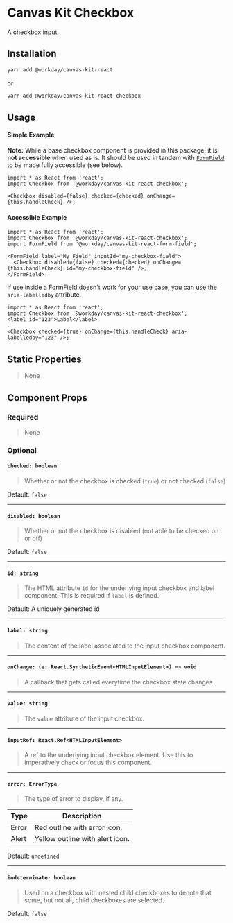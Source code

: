 # Canvas Kit Checkbox

A checkbox input.

## Installation

```sh
yarn add @workday/canvas-kit-react
```

or

```sh
yarn add @workday/canvas-kit-react-checkbox
```

## Usage

#### Simple Example

**Note:** While a base checkbox component is provided in this package, it is **not accessible** when
used as is. It should be used in tandem with [`FormField`](../../form-field/react) to be made fully
accessible (see below).

```tsx
import * as React from 'react';
import Checkbox from '@workday/canvas-kit-react-checkbox';

<Checkbox disabled={false} checked={checked} onChange={this.handleCheck} />;
```

#### Accessible Example

```tsx
import * as React from 'react';
import Checkbox from '@workday/canvas-kit-react-checkbox';
import FormField from '@workday/canvas-kit-react-form-field';

<FormField label="My Field" inputId="my-checkbox-field">
  <Checkbox disabled={false} checked={checked} onChange={this.handleCheck} id="my-checkbox-field" />;
</FormField>;
```

If use inside a FormField doesn't work for your use case, you can use the `aria-labelledby`
attribute.

```tsx
import * as React from 'react';
import Checkbox from '@workday/canvas-kit-react-checkbox';
<label id="123">Label</label>
...
<Checkbox checked={true} onChange={this.handleCheck} aria-labelledby="123" />;
```

## Static Properties

> None

## Component Props

### Required

> None

### Optional

#### `checked: boolean`

> Whether or not the checkbox is checked (`true`) or not checked (`false`)

Default: `false`

---

#### `disabled: boolean`

> Whether or not the checkbox is disabled (not able to be checked on or off)

Default: `false`

---

#### `id: string`

> The HTML attribute `id` for the underlying input checkbox and label component. This is required if
> `label` is defined.

Default: A uniquely generated id

---

#### `label: string`

> The content of the label associated to the input checkbox component.

---

#### `onChange: (e: React.SyntheticEvent<HTMLInputElement>) => void`

> A callback that gets called everytime the checkbox state changes.

---

#### `value: string`

> The `value` attribute of the input checkbox.

---

#### `inputRef: React.Ref<HTMLInputElement>`

> A ref to the underlying input checkbox element. Use this to imperatively check or focus this
> component.

---

#### `error: ErrorType`

> The type of error to display, if any.

| Type  | Description                     |
| ----- | ------------------------------- |
| Error | Red outline with error icon.    |
| Alert | Yellow outline with alert icon. |

Default: `undefined`

---

#### `indeterminate: boolean`

> Used on a checkbox with nested child checkboxes to denote that some, but not all, child checkboxes
> are selected.

Default: `false`
